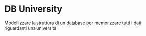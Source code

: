 # DB University

Modellizzare la struttura di un database per memorizzare tutti i dati riguardanti una università